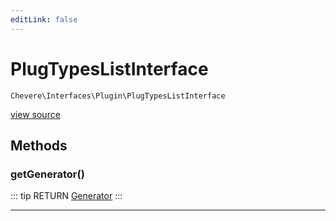 ```yaml
---
editLink: false
---
```


# PlugTypesListInterface

`Chevere\Interfaces\Plugin\PlugTypesListInterface`

[view source](https://github.com/chevere/chevere/blob/master/interfaces/Plugin/PlugTypesListInterface.php)

## Methods

### getGenerator()

::: tip RETURN
[Generator](https://www.php.net/manual/class.generator)
:::

---
